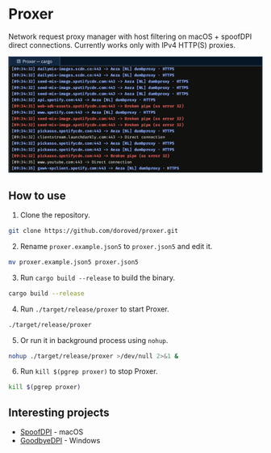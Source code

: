 # Proxer

Network request proxy manager with host filtering on macOS + spoofDPI direct connections. Currently works only with IPv4 HTTP(S) proxies.

![proxer screenshot](screenshot.png)

## How to use

1. Clone the repository.

```bash
git clone https://github.com/doroved/proxer.git
```

2. Rename `proxer.example.json5` to `proxer.json5` and edit it.

```bash
mv proxer.example.json5 proxer.json5
```

3. Run `cargo build --release` to build the binary.

```bash
cargo build --release
```

4. Run `./target/release/proxer` to start Proxer.

```bash
./target/release/proxer
```

5. Or run it in background process using `nohup`.

```bash
nohup ./target/release/proxer >/dev/null 2>&1 &
```

6. Run `kill $(pgrep proxer)` to stop Proxer.

```bash
kill $(pgrep proxer)
```

## Interesting projects

- [SpoofDPI](https://github.com/xvzc/SpoofDPI) - macOS
- [GoodbyeDPI](https://github.com/ValdikSS/GoodbyeDPI) - Windows
